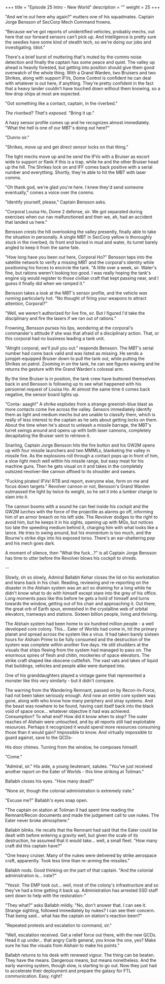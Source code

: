 +++
title = "Episode 25 Intro - New World"
description = ""
weight = 25
+++

"And we're out here why again?" mutters one of his squadmates. Captain Jorge Bensson of SecCorp Mech Command frowns.

"Because we've got reports of unidentified vehicles, probably mechs, out here that our forward sensors can't pick up. And Intelligence is pretty sure the seedies have some kind of stealth tech, so we're doing our jobs and investigating. Idiot."

There's a brief burst of muttering that's muted by the comms noise detection and finally the captain has some peace and quiet. The valley up ahead is heavily forested, but getting into position should give them good overwatch of the whole thing. With a Grand Warden, two Bruisers and two Shrikes, along with support IFVs, Dome Control is confident he can deal with whatever is out here, if anything. They're pretty confident in the fact that a heavy lander couldn't have touched down without them knowing, so a few drop ships at most are expected.  

"Got something like a contact, captain, in the riverbed."

*The riverbed? That's exposed.* "Bring it up."

A hazy sensor profile comes up and he recognizes almost immediately. "What the hell is one of our MBT's doing out here?"

"Dunno sir."

"Shrikes, move up and get direct sensor locks on that thing."

The light mechs move up and he send the IFVs with a Bruiser as escort wide to support or flank if this is a trap, while he and the other Bruiser head up the hill. The Shrikes lock on and IFF comes back positive with a serial number and everything. Shortly, they're able to hit the MBT with laser comms. 

"Oh thank god, we're glad you're here. I knew they'd send someone eventually," comes a voice over the comms.

"Identify yourself, please," Captain Bensson asks.

"Corporal Louisa Ho, Dome 2 defense, sir. We got separated during exercises when our nav malfunctioned and then we, ah, had an accident that landed us here."

Bensson crests the hill overlooking the valley presently, finally able to take the situation in personally. A single MBT in SecCorp yellow is thoroughly stuck in the riverbed, its front end buried in mud and water, its turret barely angled to keep it from the same fate.

"How long have you been out here, Corporal Ho?" Bensson taps into the satellite network to verify a missing MBT and the corporal's identity while positioning his forces to encircle the tank. "A little over a week, sir. Water's fine, but rations weren't looking too good. I was really hoping the tank's engine sig would register to those civilian craft that kept passing near, and I guess it finally did when we ramped it."

Bensson takes a look at the MBT's sensor profile, and the vehicle *was* running particularly hot. "No thought of firing your weapons to attract attention, Corporal?"

"Well, we weren't authorized for live fire, sir. But I figured I'd take the disciplinary and fire the lasers if we ran out of rations."

Frowning, Bensson purses his lips, wondering at the corporal's commander's attitude if she was that afraid of a disciplinary action. That, or this corporal had no business leading a tank unit.

"Alright corporal, we'll pull you out." responds Bensson. The MBT's serial number had come back valid and was listed as missing. He sends a jumpjet-equipped Bruiser down to pull the tank out, while putting the Shrikes on patrol. Zooming in on the tank, he can see figures waving and he returns the gesture with the Grand Warden's colossal arm. 

By the time Bruiser is in position, the tank crew have buttoned themselves back in and Bensson is following up to see what happened with his personnel request of Louisa Ho. At almost the same time it comes back negative, the sensor board lights up.

"Conta- aaagh!" A shrike explodes from a strange greenish-blue blast as more contacts come live across the valley. Sensors immediately identify them as light and medium mechs but are unable to classify them, which is really of less interest to the captain as he sets about getting locks on them. About the time when he's about to unleash a missile barrage, the MBT's turret swings around and opens up with both laser cannons, completely decapitating the Bruiser sent to retrieve it.

Snarling, Captain Jorge Bensson hits the fire button and his GW2M opens up with four missile launchers and two MMMLs, blanketing the valley in missile fire. As the explosions roll through a contact pops up in front of him, a slow light mech well within his missile range, but easy meat for his machine guns. Then he gets visual on it and takes in the completely outsized revolver-like cannon affixed to its shoulder and swears.

"Fucking pirates! IFVs! RTB and report, everyone else, form on me and focus down targets." Revolver cannon or not, Bensson's Grand Warden outmassed the light by twice its weight, so he set it into a lumber charge to slam into it. 

The cannon booms with a sound he can feel inside his cockpit and the GW2M *lurches* with the force of the projectile as alarms go off, informing him of an armor breach on his left side. The Revolver dodges to the right to avoid him, but he keeps it in his sights, opening up with MGs, but notices too late the speeding medium behind it, charging him with what looks like a lance. He tries to swing around, but his momentum is too much, and the Bourne's strike digs into his exposed torso. There's an ear-shattering *pop* and his mech goes dark.

A moment of silence, then "What the fuck...?" is all Captain Jorge Bensson has time to utter before the Revolver blows his cockpit to shreds.

--

Slowly, oh so slowly, Admiral Ballabh Kehar closes the lid on his workstation and leans back in his chair. Reading, reviewing and re-reporting on the disaster in the Alshain system was an act so draining for a long while he didn't know what to do with himself except stare into the grey of his office. Long moments pass like this before he gets a hold of himself and turns towards the window, getting out of his chair and approaching it. Out there, the great orb of Earth spun, enmeshed in the crystalline web of orbital elevators, tramways and stations. Sixteen billion people, living and thriving. 

The Alshain system had been home to six hundred million people - a well developed core colony. This... Eater of Worlds had come in, hit the primary planet and spread across the system like a virus. It had taken barely sixteen hours for Alshain Prime to be fully consumed and the destruction of the system was complete within another five days. He still shudders at the visuals that ships fleeing from the system had managed to pass on. The enormous spires of flesh and chitin, mockeries of space elevators. The strike craft shaped like obscene cuttlefish. The vast vats and lakes of liquid that buildings, vehicles and people alike were dumped into. 

One of his granddaughters played a vintage game that represented a monster like this very similarly - but it didn't compare. 

The warning from the Wandering Remnant, passed on by Recon-In-Force, had not been taken seriously enough. And now an entire core system was gone, along with who know how many periphery and stray systems. And the beast was nowhere to be found, having cast itself back into the black void of space once... whatever objective it had was achieved. Consumption? To what end? How did it know when to stop? The outer reaches of Alshain were untouched, and by all reports still had exploitable resources. Perhaps it recognized it would spend more resources consuming those than it would gain? Impossible to know. And virtually impossible to guard against, save to the QCDs-

His door chimes. Turning from the window, he composes himself.

"Come."

"Admiral, sir." His aide, a young lieutenant, salutes. "You've just received another report on the Eater of Worlds - this time striking at Toliman."

Ballabh closes his eyes. "How many dead?"

"None sir, though the colonial administration is extremely irate."

"Excuse me?" Ballabh's eyes snap open. 

"The captain on station at Toliman II had spent time reading the Remnant/Recon documents and made the judgement call to use nukes. The Eater never broke atmosphere."

Ballabh blinks. He recalls that the Remnant had said that the Eater could be dealt with before entering a gravity well, but given the scale of its destruction, he assumed that it would take... well, a small fleet. "How many craft did this captain have?"

"One heavy cruiser. Many of the nukes were delivered by strike aerospace craft, apparently. Took less time than re-arming the missiles."

Ballabh nods. Good thinking on the part of that captain. "And the colonial administration is... irate?"

"Yessir. The EMP took out... well, most of the colony's infrastructure and so they've had a time getting it back up. Administration has arrested SSD staff sent down to help with the restoration-"

"They what?" asks Ballabh mildly. "No, don't answer that. I can see it. Strange sighting, followed immediately by nukes? I can see their concern. That being said... what has the captain on station's reaction been?"

"Repeated protests and escalation to command, sir."

"Well, escalation received. Get a relief force out there, with the new QCDs. Head it up under... that angry Carib general, you know the one, yes? Make sure he has the visuals from Alshain to make his points."

Ballabh returns to his desk with renewed vigour. The thing can be beaten. They have the means. Dangerous means, but means nonetheless. And the early warning system, though slow, is starting to go out. Now they just had to accelerate their deployment and prepare the galaxy for FTL communication. Easy, right?
